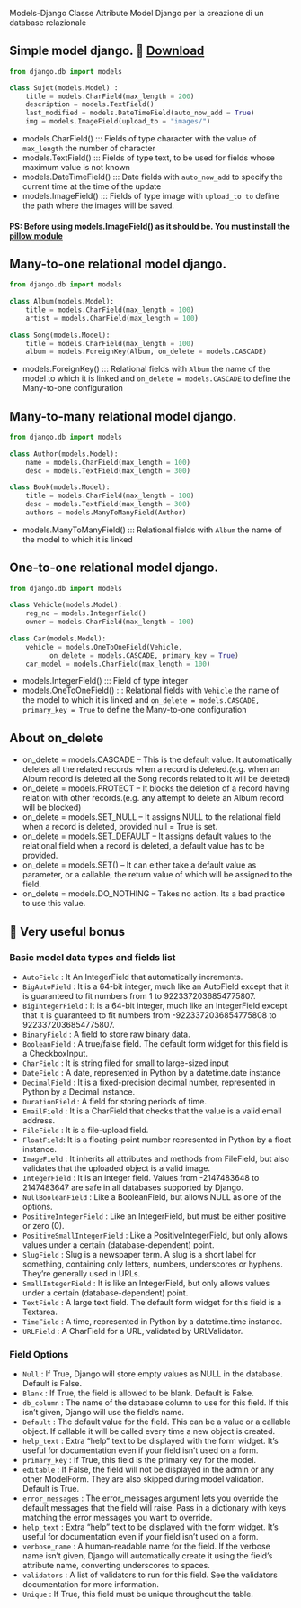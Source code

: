 Models-Django
Classe Attribute Model Django per la creazione di un database relazionale

 
## Simple model django.  :floppy_disk: <a href="https://github.com/kirilinko/Models-Django/blob/main/class%20simple%20Django.py">Download</a> 
```python
from django.db import models

class Sujet(models.Model) :
    title = models.CharField(max_length = 200)
    description = models.TextField()
    last_modified = models.DateTimeField(auto_now_add = True)
    img = models.ImageField(upload_to = "images/")
 ```
* models.CharField() ::: Fields of type character with the value of ```max_length``` the number of character
* models.TextField()  ::: Fields of type text, to be used for fields whose maximum value is not known 
* models.DateTimeField() ::: Date fields with ```auto_now_add``` to specify the current time at the time of the update   
* models.ImageField()   ::: Fields of type image with ```upload_to to``` define the path where the images will be saved. <br/>
 #### PS: Before using models.ImageField() as it should be. You must install the <a href="https://pypi.org/project/Pillow/">pillow module</a>
 
 ## Many-to-one relational model django.
```python
from django.db import models
  
class Album(models.Model):
    title = models.CharField(max_length = 100)
    artist = models.CharField(max_length = 100)
  
class Song(models.Model):
    title = models.CharField(max_length = 100)
    album = models.ForeignKey(Album, on_delete = models.CASCADE)
 ```
 * models.ForeignKey() ::: Relational fields with ```Album``` the name of the model to which it is linked and ```on_delete = models.CASCADE``` to define the Many-to-one configuration
 
 ## Many-to-many relational model django.
```python
from django.db import models
  
class Author(models.Model):
    name = models.CharField(max_length = 100)
    desc = models.TextField(max_length = 300)
  
class Book(models.Model):
    title = models.CharField(max_length = 100)
    desc = models.TextField(max_length = 300)
    authors = models.ManyToManyField(Author)
 ```
 * models.ManyToManyField() ::: Relational fields with ```Album``` the name of the model to which it is linked

## One-to-one relational model django.
```python
from django.db import models
  
class Vehicle(models.Model):
    reg_no = models.IntegerField()
    owner = models.CharField(max_length = 100)
  
class Car(models.Model):
    vehicle = models.OneToOneField(Vehicle, 
          on_delete = models.CASCADE, primary_key = True)
    car_model = models.CharField(max_length = 100)
 ```
 * models.IntegerField() ::: Field of type integer
 * models.OneToOneField() ::: Relational fields with ```Vehicle``` the name of the model to which it is linked and ```on_delete = models.CASCADE, primary_key = True``` to define the Many-to-one configuration

## About on_delete

* on_delete = models.CASCADE – This is the default value. It automatically deletes all the related records when a record is deleted.(e.g. when an Album record is deleted all the Song records related to it will be deleted)
* on_delete = models.PROTECT – It blocks the deletion of a record having relation with other records.(e.g. any attempt to delete an Album record will be blocked)
* on_delete = models.SET_NULL – It assigns NULL to the relational field when a record is deleted, provided null = True is set.
* on_delete = models.SET_DEFAULT – It assigns default values to the relational field when a record is deleted, a default value has to be provided.
* on_delete = models.SET() – It can either take a default value as parameter, or a callable, the return value of which will be assigned to the field.
* on_delete = models.DO_NOTHING – Takes no action. Its a bad practice to use this value.

## :gift: Very useful bonus

### Basic model data types and fields list

* ```AutoField``` : It An IntegerField that automatically increments.
* ```BigAutoField```	: It is a 64-bit integer, much like an AutoField except that it is guaranteed to fit numbers from 1 to 9223372036854775807.
* ```BigIntegerField``` :	It is a 64-bit integer, much like an IntegerField except that it is guaranteed to fit numbers from -9223372036854775808 to 9223372036854775807.
* ```BinaryField``` :	A field to store raw binary data.
* ```BooleanField``` : 	A true/false field. The default form widget for this field is a CheckboxInput.
* ```CharField``` :	It is string filed for small to large-sized input
* ```DateField``` :	A date, represented in Python by a datetime.date instance
* ```DecimalField``` :	It is a fixed-precision decimal number, represented in Python by a Decimal instance.
* ```DurationField``` :	A field for storing periods of time.
* ```EmailField``` :	It is a CharField that checks that the value is a valid email address.
* ```FileField``` :	It is a file-upload field.
* ```FloatField```:	It is a floating-point number represented in Python by a float instance.
* ```ImageField``` :	It inherits all attributes and methods from FileField, but also validates that the uploaded object is a valid image.
* ```IntegerField```	: It is an integer field. Values from -2147483648 to 2147483647 are safe in all databases supported by Django.
* ```NullBooleanField``` :	Like a BooleanField, but allows NULL as one of the options.
* ```PositiveIntegerField```	: Like an IntegerField, but must be either positive or zero (0).
* ```PositiveSmallIntegerField```	: Like a PositiveIntegerField, but only allows values under a certain (database-dependent) point.
* ```SlugField```	: Slug is a newspaper term. A slug is a short label for something, containing only letters, numbers, underscores or hyphens. They’re generally used in URLs.
* ```SmallIntegerField``` :	It is like an IntegerField, but only allows values under a certain (database-dependent) point.
* ```TextField```	: A large text field. The default form widget for this field is a Textarea.
* ```TimeField``` : 	A time, represented in Python by a datetime.time instance.
* ```URLField```	: A CharField for a URL, validated by URLValidator.

### Field Options
* ```Null```	: If True, Django will store empty values as NULL in the database. Default is False.
* ```Blank``` :	If True, the field is allowed to be blank. Default is False.
* ```db_column```	: The name of the database column to use for this field. If this isn’t given, Django will use the field’s name. 
* ```Default```	: The default value for the field. This can be a value or a callable object. If callable it will be called every time a new object is created.  
* ```help_text``` :	Extra “help” text to be displayed with the form widget. It’s useful for documentation even if your field isn’t used on a form. 
* ```primary_key``` :	If True, this field is the primary key for the model.
* ```editable``` :	If False, the field will not be displayed in the admin or any other ModelForm. They are also skipped during model validation. Default is True. 
* ```error_messages``` :	The error_messages argument lets you override the default messages that the field will raise. Pass in a dictionary with keys matching the error messages you want to override. 
* ```help_text```	: Extra “help” text to be displayed with the form widget. It’s useful for documentation even if your field isn’t used on a form. 
* ```verbose_name``` :	A human-readable name for the field. If the verbose name isn’t given, Django will automatically create it using the field’s attribute name, converting underscores to spaces. 
* ```validators```	: A list of validators to run for this field. See the validators documentation for more information. 
* ```Unique```	: If True, this field must be unique throughout the table. 
